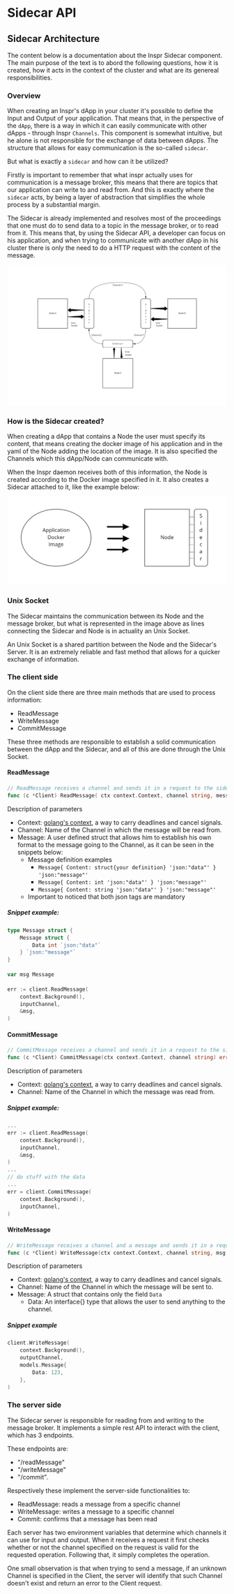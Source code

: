 # Sidecar API

## Sidecar Architecture

The content below is a documentation about the Inspr Sidecar component. The main purpose of the text is to abord the following questions, how it is created, how it acts in the context of the cluster and what are its genereal responsibilities.

### Overview

When creating an Inspr's dApp in your cluster it's possible to define the Input and Output of your application. That means that, in the perspective of the `dApp`, there is a way in which it can easily communicate with other dApps - through Inspr `Channels`. This component is somewhat intuitive, but he alone is not responsible for the exchange of data between dApps. The structure that allows for easy communication is the so-called `sidecar`.

But what is exactly a `sidecar` and how can it be utilized? 

Firstly is important to remember that what inspr actually uses for communication is a message broker, this means that there are topics that our application can write to and read from. And this is exactly where the `sidecar` acts, by being a layer of abstraction that simplifies the whole process by a substantial margin.

The Sidecar is already implemented and resolves most of the proceedings that one must do to send data to a topic in the message broker, or to read from it. This means that, by using the Sidecar API, a developer can focus on his application, and when trying to communicate with another dApp in his cluster there is only the need to do a HTTP request with the content of the message.

![overview](img/sidecar.png)

### How is the Sidecar created?

When creating a dApp that contains a Node the user must specify its content, that means creating the docker image of his application and in the yaml of the Node adding the location of the image. It is also specified the Channels which this dApp/Node can communicate with.

When the Inspr daemon receives both of this information, the Node is created according to the Docker image specified in it. It also creates a Sidecar attached to it, like the example below:

![sidecar](img/node_sidecar.png )


### Unix Socket

The Sidecar maintains the communication between its Node and the message broker, but what is represented in the image above as lines connecting the Sidecar and Node is in actuality an Unix Socket.

An Unix Socket is a shared partition between the Node and the Sidecar's Server. It is an extremely reliable and fast method that allows for a quicker exchange of information.

### The client side

On the client side there are three main methods that are used to process information:

 - ReadMessage
 - WriteMessage
 - CommitMessage

These three methods are responsible to establish a solid communication between the dApp and the Sidecar, and all of this are done through the Unix Socket.


#### ReadMessage
```go
// ReadMessage receives a channel and sends it in a request to the sidecar server
func (c *Client) ReadMessage( ctx context.Context, channel string, message interface{} ) error
```

 Description of parameters
- Context: [golang's context](https://golang.org/pkg/context/), a way to carry deadlines and cancel signals.
- Channel: Name of the Channel in which the message will be read from.
- Message: A user defined struct that allows him to establish his own format to the message going to the Channel, as it can be seen in the snippets below:
    - Message definition examples
      - `Message{ Content: struct{your definition} 'json:"data"' } 'json:"message"'`
      - `Message{ Content: int 'json:"data"' } 'json:"message"'`
      - `Message{ Content: string 'json:"data"' } 'json:"message"'`
    - Important to noticed that both json tags are mandatory

##### Snippet example:
```go
type Message struct {
    Message struct {
        Data int `json:"data"`
    } `json:"message"`    
}

var msg Message

err := client.ReadMessage(
    context.Background(),
    inputChannel,
    &msg,
)
```

#### CommitMessage

```go
// CommitMessage receives a channel and sends it in a request to the sidecar server
func (c *Client) CommitMessage(ctx context.Context, channel string) error 
```

 Description of parameters
- Context: [golang's context](https://golang.org/pkg/context/), a way to carry deadlines and cancel signals.
- Channel: Name of the Channel in which the message was read from.

##### Snippet example:
```go
...
err := client.ReadMessage(
    context.Background(),
    inputChannel,
    &msg,
)
...
// do stuff with the data
...
err = client.CommitMessage(
    context.Background(),
    inputChannel,
)
```


#### WriteMessage

```go
// WriteMessage receives a channel and a message and sends it in a request to the sidecar server
func (c *Client) WriteMessage(ctx context.Context, channel string, msg models.Message) error
```

 Description of parameters
- Context: [golang's context](https://golang.org/pkg/context/), a way to carry deadlines and cancel signals.
- Channel: Name of the Channel in which the message will be sent to.
- Message: A struct that contains only the field `Data`
    - Data: An interface{} type that allows the user to send anything to the channel.

##### Snippet example
```go
client.WriteMessage(
    context.Background(),
    outputChannel,
    models.Message{
        Data: 123,
    },
)
```

### The server side

The Sidecar server is responsible for reading from and writing to the message broker. It implements a simple rest API to interact with the client, which has 3 endpoints.

These endpoints are: 
- "/readMessage"
- "/writeMessage"
- "/commit".
 
Respectively these implement the server-side functionalities to: 
- ReadMessage: reads a message from a specific channel
- WriteMessage: writes a message to a specific channel
- Commit: confirms that a message has been read

Each server has two environment variables that determine which channels it can use for input and output. When it receives a request it first checks whether or not the channel specified on the request is valid for the requested operation. Following that, it simply completes the operation.

One small observation is that when trying to send a message, if an unknown Channel is specified in the Client, the server will identify that such Channel doesn't exist and return an error to the Client request.
